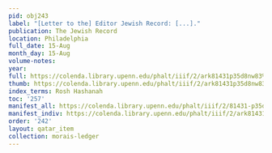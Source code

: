 ```yaml
---
pid: obj243
label: "[Letter to the] Editor Jewish Record: [...]."
publication: The Jewish Record
location: Philadelphia
full_date: 15-Aug
month_day: 15-Aug
volume-notes:
year:
full: https://colenda.library.upenn.edu/phalt/iiif/2/ark81431p35d8nw83%2FSHA256E-s7262314--59ea6e1dd674a23bf420aa8f71c7e292044408d4975bf55d0a28dd16cd375a65.jpeg/full/3500,/0/default.jpg
thumb: https://colenda.library.upenn.edu/phalt/iiif/2/ark81431p35d8nw83%2FSHA256E-s7262314--59ea6e1dd674a23bf420aa8f71c7e292044408d4975bf55d0a28dd16cd375a65.jpeg/full/!200,200/0/default.jpg
index_terms: Rosh Hashanah
toc: '257'
manifest_all: https://colenda.library.upenn.edu/phalt/iiif/2/81431-p35d8nw83/manifest
manifest_indiv: https://colenda.library.upenn.edu/phalt/iiif/2/ark81431p35d8nw83%2FSHA256E-s7262314--59ea6e1dd674a23bf420aa8f71c7e292044408d4975bf55d0a28dd16cd375a65.jpeg
order: '242'
layout: qatar_item
collection: morais-ledger
---
```


